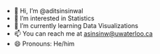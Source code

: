 - 👋 Hi, I’m @aditsinsinwal
- 👀 I’m interested in Statistics
- 🌱 I’m currently learning Data Visualizations
- 📫 You can reach me at asinsinw@uwaterloo.ca
- 😄 Pronouns: He/him

<!---
aditsinsinwal/aditsinsinwal is a ✨ special ✨ repository because its `README.md` (this file) appears on your GitHub profile.
You can click the Preview link to take a look at your changes.
--->
